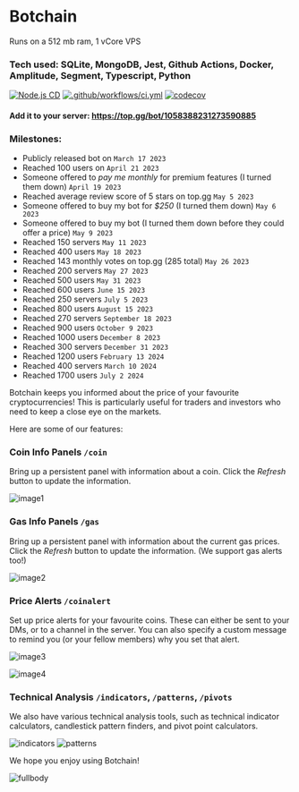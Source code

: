# Botchain

Runs on a 512 mb ram, 1 vCore VPS

### Tech used: SQLite, MongoDB, Jest, Github Actions, Docker, Amplitude, Segment, Typescript, Python

[![Node.js CD](https://github.com/waresnew/crypto-bot/actions/workflows/cd.yml/badge.svg)](https://github.com/waresnew/crypto-bot/actions/workflows/cd.yml)
[![.github/workflows/ci.yml](https://github.com/waresnew/crypto-bot/actions/workflows/ci.yml/badge.svg)](https://github.com/waresnew/crypto-bot/actions/workflows/ci.yml)
[![codecov](https://codecov.io/gh/waresnew/crypto-bot/branch/master/graph/badge.svg?token=0P4VLWTWXL)](https://codecov.io/gh/waresnew/crypto-bot)

#### Add it to your server: https://top.gg/bot/1058388231273590885

### Milestones:

- Publicly released bot on `March 17 2023`
- Reached 100 users on `April 21 2023`
- Someone offered to _pay me monthly_ for premium features (I turned them down) `April 19 2023`
- Reached average review score of 5 stars on top.gg `May 5 2023`
- Someone offered to buy my bot for _$250_ (I turned them down) `May 6 2023`
- Someone offered to buy my bot (I turned them down before they could offer a price) `May 9 2023`
- Reached 150 servers `May 11 2023`
- Reached 400 users `May 18 2023`
- Reached 143 monthly votes on top.gg (285 total) `May 26 2023`
- Reached 200 servers `May 27 2023`
- Reached 500 users `May 31 2023`
- Reached 600 users `June 15 2023`
- Reached 250 servers `July 5 2023`
- Reached 800 users `August 15 2023`
- Reached 270 servers `September 18 2023`
- Reached 900 users `October 9 2023`
- Reached 1000 users `December 8 2023`
- Reached 300 servers `December 31 2023`
- Reached 1200 users `February 13 2024`
- Reached 400 servers `March 10 2024`
- Reached 1700 users `July 2 2024`

Botchain keeps you informed about the price of your favourite cryptocurrencies! This is
particularly useful for traders and investors who need to keep a close eye on the markets.

Here are some of our features:

### Coin Info Panels `/coin`

Bring up a persistent panel with information about a coin. Click the *Refresh* button to update the information.

![image1](https://i.imgur.com/7a1Xb3i.png)

### Gas Info Panels `/gas`

Bring up a persistent panel with information about the current gas prices. Click the *Refresh* button to update the
information.
(We support gas alerts too!)

![image2](https://i.imgur.com/Nqk2Y7p.png)

### Price Alerts `/coinalert`

Set up price alerts for your favourite coins. These can either be sent to your DMs, or to a channel in the server. You
can also specify a custom message to remind you (or your fellow members) why you set that alert.

![image3](https://i.imgur.com/O2GiBZJ.gif)

![image4](https://i.imgur.com/N9JxSpg.png)

### Technical Analysis `/indicators`, `/patterns`, `/pivots`

We also have various technical analysis tools, such as technical indicator calculators, candlestick pattern finders, and
pivot point calculators.

![indicators](https://i.imgur.com/Eg0ekw5.png)
![patterns](https://i.imgur.com/tQGM2Sk.png)

We hope you enjoy using Botchain!

![fullbody](https://i.imgur.com/w33cucZ.png)
